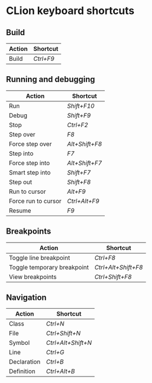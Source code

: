 # CLion keyboard shortcuts

## Build

| Action | Shortcut  |
|--------|-----------|
| Build  | _Ctrl+F9_ |

## Running and debugging

| Action              | Shortcut       |
|---------------------|----------------|
| Run                 | _Shift+F10_    |
| Debug               | _Shift+F9_     |
| Stop                | _Ctrl+F2_      |
| Step over           | _F8_           |
| Force step over     | _Alt+Shift+F8_ |
| Step into           | _F7_           |
| Force step into     | _Alt+Shift+F7_ |
| Smart step into     | _Shift+F7_     |
| Step out            | _Shift+F8_     |
| Run to cursor       | _Alt+F9_       |
| Force run to cursor | _Ctrl+Alt+F9_  |
| Resume              | _F9_           |

## Breakpoints

| Action                      | Shortcut            |
|-----------------------------|---------------------|
| Toggle line breakpoint      | _Ctrl+F8_           |
| Toggle temporary breakpoint | _Ctrl+Alt+Shift+F8_ |
| View breakpoints            | _Ctrl+Shift+F8_     |

## Navigation

| Action      | Shortcut           |
|-------------|--------------------|
| Class       | _Ctrl+N_           |
| File        | _Ctrl+Shift+N_     |
| Symbol      | _Ctrl+Alt+Shift+N_ |
| Line        | _Ctrl+G_           |
| Declaration | _Ctrl+B_           |
| Definition  | _Ctrl+Alt+B_       |
